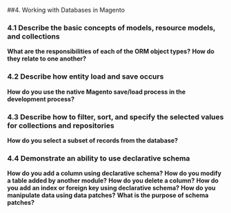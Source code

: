 ##4. Working with Databases in Magento 

### 4.1 Describe the basic concepts of models, resource models, and collections 
**What are the responsibilities of each of the ORM object types?**
**How do they relate to one another?**

### 4.2 Describe how entity load and save occurs 
**How do you use the native Magento save/load process in the development process?**

### 4.3 Describe how to filter, sort, and specify the selected values for collections and repositories 
**How do you select a subset of records from the database?**

### 4.4 Demonstrate an ability to use declarative schema 
**How do you add a column using declarative schema?**
**How do you modify a table added by another module?**
**How do you delete a column?**
**How do you add an index or foreign key using declarative schema?**
**How do you manipulate data using data patches?**
**What is the purpose of schema patches?**

